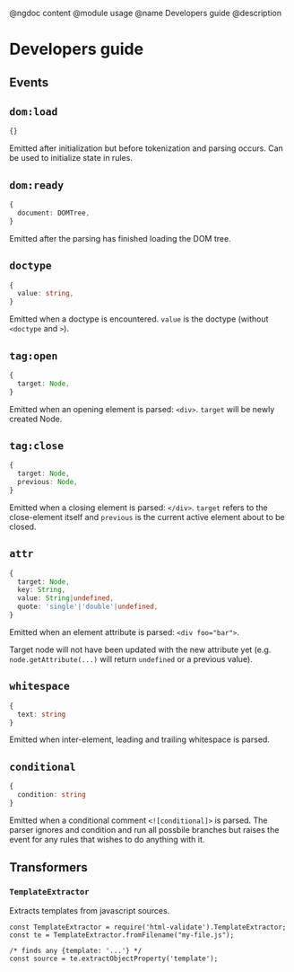 @ngdoc content
@module usage
@name Developers guide
@description

Developers guide
================

Events
------

`dom:load`
----------

```typescript
{}
```

Emitted after initialization but before tokenization and parsing occurs. Can be
used to initialize state in rules.

`dom:ready`
-----------

```typescript
{
  document: DOMTree,
}
```

Emitted after the parsing has finished loading the DOM tree.

`doctype`
-----------

```typescript
{
  value: string,
}
```

Emitted when a doctype is encountered. `value` is the doctype (without
`<doctype` and `>`).

`tag:open`
----------

```typescript
{
  target: Node,
}
```

Emitted when an opening element is parsed: `<div>`. `target` will be
newly created Node.

`tag:close`
-----------

```typescript
{
  target: Node,
  previous: Node,
}
```

Emitted when a closing element is parsed: `</div>`. `target` refers to
the close-element itself and `previous` is the current active element
about to be closed.

`attr`
------

```typescript
{
  target: Node,
  key: String,
  value: String|undefined,
  quote: 'single'|'double'|undefined,
}
```

Emitted when an element attribute is parsed: `<div foo="bar">`.

Target node will not have been updated with the new attribute yet
(e.g. `node.getAttribute(...)` will return `undefined` or a previous
value).

`whitespace`
------------

```typescript
{
  text: string
}
```

Emitted when inter-element, leading and trailing whitespace is parsed.

`conditional`
-------------

```typescript
{
  condition: string
}
```

Emitted when a conditional comment `<![conditional]>` is parsed. The parser
ignores and condition and run all possbile branches but raises the event for any
rules that wishes to do anything with it.

Transformers
------------

### `TemplateExtractor`

Extracts templates from javascript sources.

```
const TemplateExtractor = require('html-validate').TemplateExtractor;
const te = TemplateExtractor.fromFilename("my-file.js");

/* finds any {template: '...'} */
const source = te.extractObjectProperty('template');
```
